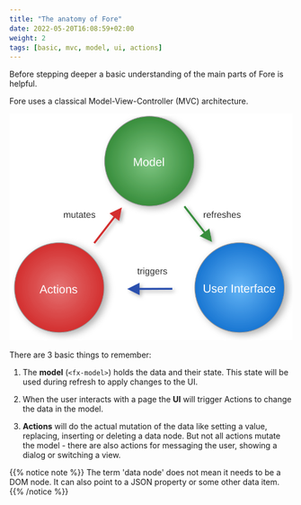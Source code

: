 ```yaml
---
title: "The anatomy of Fore"
date: 2022-05-20T16:08:59+02:00
weight: 2
tags: [basic, mvc, model, ui, actions]
---
```


Before stepping deeper a basic understanding of the main parts of Fore is helpful.

Fore uses a classical Model-View-Controller (MVC) architecture.

![MVC](/images/mvc.svg)

There are 3 basic things to remember:
1. The **model** (`<fx-model>`) holds the data and their state. This state
will be used during refresh to apply changes to the UI.

1. When the user interacts with a page the **UI** will trigger Actions to change
the data in the model. 

1. **Actions** will do the actual mutation of the data like setting a value, replacing, inserting or
deleting a data node. But not all actions mutate the model - there are also actions
for messaging the user, showing a dialog or switching a view.

{{% notice note %}}
The term 'data node' does not mean it needs to be a DOM node. It can also point 
to a JSON property or some other data item.
{{% /notice %}}


